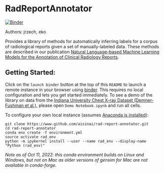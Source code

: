 # RadReportAnnotator
[![Binder](https://mybinder.org/badge.svg)](https://mybinder.org/v2/gh/aisinai/rad-report-annotator/master)

Authors: jrzech, eko

Provides a library of methods for automatically inferring labels for a corpus of radiological reports given a set of manually-labeled data. These methods are described in our publication [Natural Language–based Machine Learning Models for the Annotation of Clinical Radiology Reports](https://doi.org/10.1148/radiol.2018171093).

## Getting Started:

Click on the `launch binder` button at the top of this `README` to launch a remote instance in your browser using [binder](https://mybinder.org/). This requires no local configuration and lets you get started immediately. To see a demo of the library on data from the [Indiana University Chest X-ray Dataset (Demner-Fushman et al.)](https://www.ncbi.nlm.nih.gov/pubmed/26133894), please open `Demo Notebook.ipynb` and run all cells.

To configure your own local instance (assumes [Anaconda is installed](https://www.anaconda.com/download/)):

```
git clone https://www.github.com/aisinai/rad-report-annotator.git
cd rad-report-annotator
conda env create -f environment.yml
source activate rad_env
python -m ipykernel install --user --name rad_env --display-name "Python (rad_env)"
```

*Note as of Oct 11, 2022: this conda environment builds on Linux and Windows, but not on Mac as older versions of gensim for Mac are not available in conda-forge.* 

